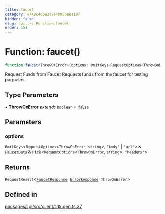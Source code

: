 ```yaml
---
title: faucet
category: 6749c4dba3a7a4005bae1197
hidden: false
slug: api.src.Function.faucet
order: 151
---
```


# Function: faucet()

```ts
function faucet<ThrowOnError>(options: OmitKeys<RequestOptions<ThrowOnError, string>, "body" | "url"> & FaucetData & Pick<RequestOptions<ThrowOnError, string>, "headers">): RequestResult<FaucetResponse, ErrorResponse, ThrowOnError>
```

Request Funds from Faucet
Requests funds from the faucet for testing purposes.

## Type Parameters

• **ThrowOnError** *extends* `boolean` = `false`

## Parameters

### options

`OmitKeys`\<`RequestOptions`\<`ThrowOnError`, `string`\>, `"body"` \| `"url"`\> & [`FaucetData`](apisrctypealiasfaucetdata) & `Pick`\<`RequestOptions`\<`ThrowOnError`, `string`\>, `"headers"`\>

## Returns

`RequestResult`\<[`FaucetResponse`](apisrctypealiasfaucetresponse), [`ErrorResponse`](apisrctypealiaserrorresponse), `ThrowOnError`\>

## Defined in

[packages/api/src/client/sdk.gen.ts:37](https://github.com/zkcloudworker/minatokens-lib/blob/main/packages/api/src/client/sdk.gen.ts#L37)
